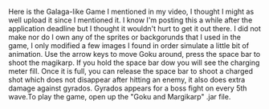 Here is the Galaga-like Game I mentioned in my video, I thought I might as well upload it since I mentioned it. I know I'm posting this a while after the application deadline but I thought it wouldn't hurt to get it out there. I did not make nor do I own any of the sprites or backgorunds that I used in the game, I only modified a few images I found in order simulate a little bit of animation. Use the arrow keys to move Goku around, press the space bar to shoot the magikarp. If you hold the space bar dow you will see the charging meter fill. Once it is full, you can release the space bar to shoot a charged shot which does not disappear after hitting an enemy, it also does extra damage against gyrados. Gyrados appears for a boss fight on every 5th wave.To play the game, open up the "Goku and Margikarp" .jar file.  
